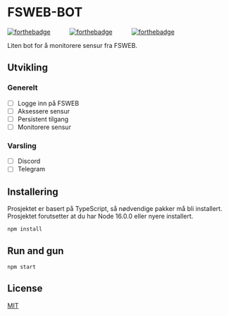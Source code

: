 # FSWEB-BOT
[![forthebadge](https://img.shields.io/badge/Approved%20by%20gutta%3F-Yes-brightgreen?style=for-the-badge)]()&nbsp;&nbsp;&nbsp;&nbsp;&nbsp;&nbsp;&nbsp;&nbsp;&nbsp;&nbsp;
[![forthebadge](https://img.shields.io/badge/Ready%20for%20production%3F-No-darkred?style=for-the-badge)]()&nbsp;&nbsp;&nbsp;&nbsp;&nbsp;&nbsp;&nbsp;&nbsp;&nbsp;&nbsp;
[![forthebadge](https://forthebadge.com/images/badges/made-with-typescript.svg)]()




Liten bot for å monitorere sensur fra FSWEB.

## Utvikling

### Generelt
- [ ] Logge inn på FSWEB
- [ ] Aksessere sensur
- [ ] Persistent tilgang
- [ ] Monitorere sensur

### Varsling
- [ ] Discord
- [ ] Telegram

## Installering
Prosjektet er basert på TypeScript, så nødvendige pakker må bli installert. Prosjektet forutsetter at du har Node 16.0.0 eller nyere installert.

```
npm install
```

## Run and gun
```
npm start
```

## License
[MIT](LICENSE)
